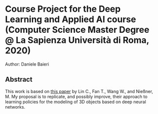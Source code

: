 # Course Project for the Deep Learning and Applied AI course (Computer Science Master Degree @ La Sapienza Università di Roma, 2020)
Author: Daniele Baieri

## Abstract

This work is based on [this paper](https://arxiv.org/abs/2003.12397) by Lin C., Fan T., Wang W., and Nießner, M. My proposal is to replicate, and possibly improve, their approach to learning policies for the modeling of 3D objects based on deep neural networks. 